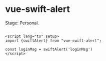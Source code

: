 # vue-swift-alert

Stage: Personal.

```vue

<script lang="ts" setup>
import {swiftAlert} from "vue-swift-alert";

const loginMsg = swiftAlert('loginMsg')
</script>
```